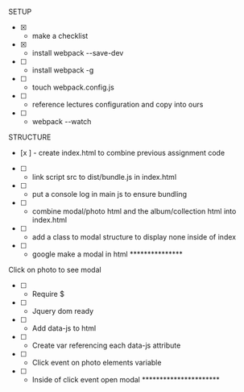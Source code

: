 SETUP
- [x] - make a checklist
- [x] - install webpack --save-dev
- [ ] - install webpack -g
- [ ] - touch webpack.config.js
- [ ] - reference lectures configuration and copy into ours
- [ ] - webpack --watch

STRUCTURE
- [x ] - create index.html to combine previous assignment code
- [ ] - link script src to dist/bundle.js in index.html
- [ ] - put a console log in main js to ensure bundling
- [ ] - combine modal/photo html and the album/collection html into index.html
- [ ] - add a class to modal structure to display none inside of index
- [ ] - google make a modal in html ***************

Click on photo to see modal
- [ ] - Require $
- [ ] - Jquery dom ready
- [ ] - Add data-js to html
- [ ] - Create var referencing each data-js attribute
- [ ] - Click event on photo elements variable
- [ ] - Inside of click event open modal **********************
